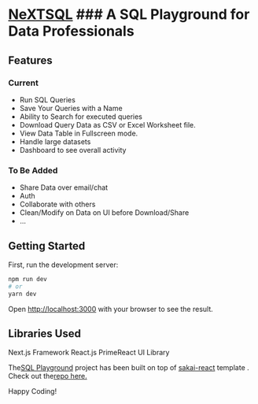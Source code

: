 # [NeXTSQL](https://next-sql-sandev.netlify.app/) ### A SQL Playground for Data Professionals

## Features

### Current

-   Run SQL Queries
-   Save Your Queries with a Name
-   Ability to Search for executed queries
-   Download Query Data as CSV or Excel Worksheet file.
-   View Data Table in Fullscreen mode.
-   Handle large datasets
-   Dashboard to see overall activity

### To Be Added

-   Share Data over email/chat
-   Auth
-   Collaborate with others
-   Clean/Modify on Data on UI before Download/Share
-   ...

## Getting Started

First, run the development server:

```bash
npm run dev
# or
yarn dev
```

Open [http://localhost:3000](http://localhost:3000) with your browser to see the result.

## Libraries Used

Next.js Framework
React.js
PrimeReact UI Library

The[SQL Playground](https://nextjs.org/) project has been built on top of [sakai-react](https://www.primefaces.org/sakai-react/) template . Check out the[repo here.](https://github.com/primefaces/sakai-react)

Happy Coding!
